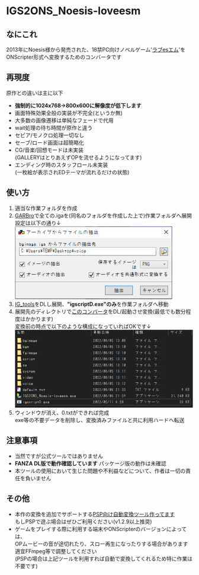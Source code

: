 # IGS2ONS_Noesis-loveesm
## なにこれ
  2013年にNoesis様から発売された、18禁PC向けノベルゲーム'[ラブesエム](http://www.gungnir.co.jp/noesis/products/lovesm/index.html)'を<br>
  ONScripter形式へ変換するためのコンバータです<br>

## 再現度
原作との違いは主に以下
 - **強制的に1024x768→800x600に解像度が低下します**
 - 画面特殊効果全般の実装が不完全(というか無)
 - 大多数の画像遷移は単純なフェードで代用
 - wait処理の待ち時間が原作と違う
 - セピア/モノクロ処理一切なし
 - セーブ/ロード画面は超簡略化
 - CG/音楽/回想モードは未実装<br>
   (GALLERYはとりあえずOPを流せるようになってます)
 - エンディング時のスタッフロール未実装<br>
   (一枚絵が表示されEDテーマが流れるだけの状態)

## 使い方
 1. 適当な作業フォルダを作成
 2. [GARBro](https://drive.google.com/file/d/1gH9nNRxaz8GexN0B1hWyUc3o692bkWXX/view)で全ての.igaを(同名のフォルダを作成した上で)作業フォルダへ展開<br>
     設定は以下の通り↓<br>
     ![](image1.png)
 3. [IG_tools](https://github.com/lennylxx/IG_tools/releases/tag/v1.0.0)をDLし展開、**"igscriptD.exe"のみ**を作業フォルダへ移動<br>
 4. 展開先のディレクトリで[このコンバータ](https://github.com/Prince-of-sea/IGS2ONS_Noesis-loveesm/releases/latest)をDL/起動させ変換(最低でも数分程度はかかります)<br>
    変換前の時点で以下のような構成になっていればOKです↓<br>
    ![](image2.png)<br>
 5. ウィンドウが消え、0.txtができれば完成<br>
    exe等の不要データを削除し、変換済みファイルと共に利用ハードへ転送

## 注意事項
 - 当然ですが公式ツールではありません
 - __FANZA DL版で動作確認しています__ パッケージ版の動作は未確認
 - 本ツールの使用において生じた問題や不利益などについて、作者は一切の責任を負いません

## その他
 - 本作の変換を追加でサポートする[PSP向け自動変換ツール作ってます](https://github.com/Prince-of-sea/ONScripter_Multi_Converter)<br>
   もしPSPで遊ぶ場合はぜひご利用ください(v1.2.9以上推奨)
 - ゲームをプレイする際に利用する端末やONScripterのバージョンによっては、<br>
   OPムービーの音が途切れたり、スロー再生になったりする場合があります<br>
   適宜FFmpeg等で調整してください<br>
   (PSPの場合は上記ツールを利用すれば自動で変換してくれるため特に作業は不要です)<br>
